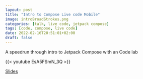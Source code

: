 ```yaml
---
layout: post
title: "Intro to Compose Live code Mobile"
image: introBroadStrokes.png
categories: [talk, live code, jetpack compose]
tags: [code, compose, live code]
date: 2022-02-16T20:51:01+02:00
draft: false
---
```


A speedrun through intro to Jetpack Compose with an Code lab

{{< youtube EsA5FSmN_3Q >}}

[Slides](https://docs.google.com/presentation/d/1QfDTnRArUA1lW_13DNZyn7T4HV53FQjWStU6ygw_Zqk/edit?usp=sharing)
